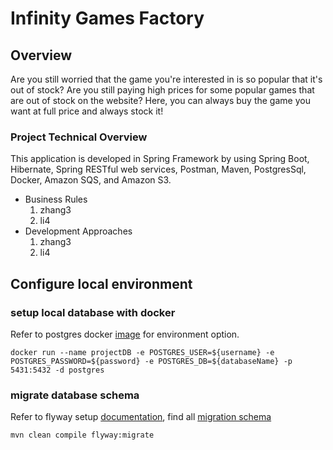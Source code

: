 # Infinity Games Factory

## Overview
Are you still worried that the game you're interested in is so popular that it's out of stock? Are you still paying high prices for some popular games that are out of stock on the website? Here, you can always buy the game you want at full price and always stock it!

### Project Technical Overview
This application is developed in Spring Framework by using Spring Boot, Hibernate, Spring RESTful web services, Postman, Maven, PostgresSql, Docker, Amazon SQS, and Amazon S3.
* Business Rules
    1. zhang3
    1. li4
* Development Approaches
    1. zhang3
    1. li4
    
    
## Configure local environment
### setup local database with docker
Refer to postgres docker [image](https://hub.docker.com/_/postgres) for environment option.
```
docker run --name projectDB -e POSTGRES_USER=${username} -e POSTGRES_PASSWORD=${password} -e POSTGRES_DB=${databaseName} -p 5431:5432 -d postgres
```
### migrate database schema
Refer to flyway setup [documentation](https://flywaydb.org/documentation/migrations), find all [migration schema](src/main/resources/db/migration)
```
mvn clean compile flyway:migrate
```

